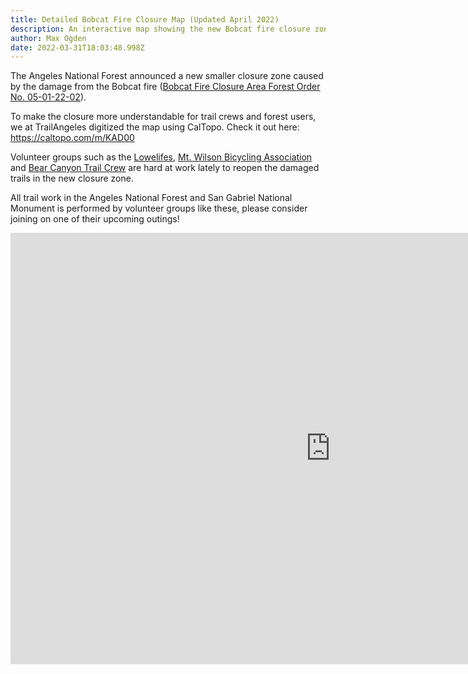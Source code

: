 ```yaml
---
title: Detailed Bobcat Fire Closure Map (Updated April 2022)
description: An interactive map showing the new Bobcat fire closure zone
author: Max Ogden
date: 2022-03-31T18:03:48.998Z
---
```

The Angeles National Forest announced a new smaller closure zone caused by the damage from the Bobcat fire ([Bobcat Fire Closure Area Forest Order No. 05-01-22-02](https://www.facebook.com/angelesnationalforest/posts/284148300559401)).

To make the closure more understandable for trail crews and forest users, we at TrailAngeles digitized the map using CalTopo. Check it out here: <https://caltopo.com/m/KAD00>

Volunteer groups such as the [Lowelifes](https://trailangeles.org/volunteer-groups/lowelifes-respectable-citizens-club/), [Mt. Wilson Bicycling Association](https://trailangeles.org/volunteer-groups/mt-wilson-bicycling-association/) and [Bear Canyon Trail Crew](https://trailangeles.org/volunteer-groups/bearcanyontrailcrew/) are hard at work lately to reopen the damaged trails in the new closure zone.

All trail work in the Angeles National Forest and San Gabriel National Monument is performed by volunteer groups like these, please consider joining on one of their upcoming outings!

<iframe width="1024" height="690" 
src="https://caltopo.com/m/KAD00" frameborder="0" allowfullscreen></iframe>